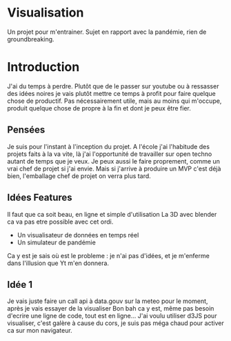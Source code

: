 # Visualisation
Un projet pour m'entrainer. Sujet en rapport avec la pandémie, rien de groundbreaking.

# Introduction
J'ai du temps à perdre. Plutôt que de le passer sur youtube ou à ressasser des idées noires je vais plutôt mettre ce temps à profit pour faire quelque chose de productif. Pas nécessairement utile, mais au moins qui m'occupe, produit quelque chose de propre à la fin et dont je peux être fier.

## Pensées
Je suis pour l'instant à l'inception du projet. A l'école j'ai l'habitude des projets faits à la va vite, là j'ai l'opportunité de travailler sur open techno autant de temps que je veux. Je peux aussi le faire proprement, comme un vrai chef de projet si j'ai envie. Mais si j'arrive à produire un MVP c'est déjà bien, l'emballage chef de projet on verra plus tard.

## Idées Features
Il faut que ca soit beau, en ligne et simple d'utilisation
La 3D avec blender ca va pas etre possible avec cet ordi.

* Un visualisateur de données en temps réel
* Un simulateur de pandémie

Ca y est je sais où est le probleme : je n'ai pas d'idées, et je m'enferme dans l'illusion que Yt m'en donnera.

## Idée 1
Je vais juste faire un call api à data.gouv sur la meteo pour le moment, après je vais essayer de la visualiser
Bon bah ca y est, même pas besoin d'ecrire une ligne de code, tout est en ligne...
J'ai voulu utiliser d3JS pour visualiser, c'est galère à cause du cors, je suis pas méga chaud pour activer ca sur mon navigateur.
